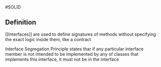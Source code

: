 #SOLID 

## Definition

[[Interfaces]] are used to define signatures of methods without specifying the exact logic inside them, like a contract

Interface Segregation Principle states thar if any particular interface member is not intended to be implemented by any of classes that implements this interface, it must not be in the interface



